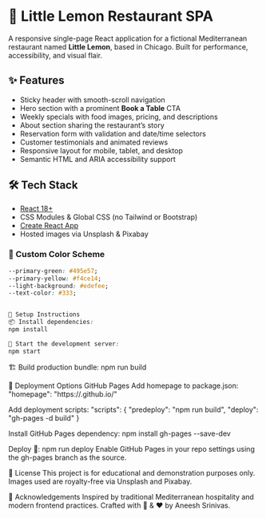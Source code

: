 # 🍋 Little Lemon Restaurant SPA

A responsive single-page React application for a fictional Mediterranean restaurant named **Little Lemon**, based in Chicago. Built for performance, accessibility, and visual flair.

## ✨ Features

- Sticky header with smooth-scroll navigation
- Hero section with a prominent **Book a Table** CTA
- Weekly specials with food images, pricing, and descriptions
- About section sharing the restaurant’s story
- Reservation form with validation and date/time selectors
- Customer testimonials and animated reviews
- Responsive layout for mobile, tablet, and desktop
- Semantic HTML and ARIA accessibility support

## 🛠️ Tech Stack

- [React 18+](https://reactjs.org/)
- CSS Modules & Global CSS (no Tailwind or Bootstrap)
- [Create React App](https://create-react-app.dev/)
- Hosted images via Unsplash & Pixabay

### 🎨 Custom Color Scheme

```css
--primary-green: #495e57;
--primary-yellow: #f4ce14;
--light-background: #edefee;
--text-color: #333;


🚧 Setup Instructions
📦 Install dependencies:
npm install 

🚀 Start the development server:
npm start           
```
🏗️ Build production bundle:
npm run build

🚀 Deployment Options
GitHub Pages
Add homepage to package.json:
"homepage": "https://<your-github-username>.github.io/<repository-name>"

Add deployment scripts:
"scripts": {
  "predeploy": "npm run build",
  "deploy": "gh-pages -d build"
}

Install GitHub Pages dependency:
npm install gh-pages --save-dev

Deploy 🚀:
npm run deploy
Enable GitHub Pages in your repo settings using the gh-pages branch as the source.

📄 License
This project is for educational and demonstration purposes only. Images used are royalty-free via Unsplash and Pixabay.

🥂 Acknowledgements
Inspired by traditional Mediterranean hospitality and modern frontend practices. Crafted with 🍋 & ❤️ by Aneesh Srinivas.